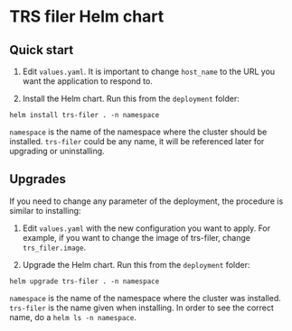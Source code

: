# TRS filer Helm chart

## Quick start

1. Edit `values.yaml`. It is important to change `host_name` to the URL you want the application to respond to.

2. Install the Helm chart. Run this from the `deployment` folder:
```
helm install trs-filer . -n namespace
```
`namespace` is the name of the namespace where the cluster should be installed.
`trs-filer` could be any name, it will be referenced later for upgrading or uninstalling.

## Upgrades

If you need to change any parameter of the deployment, the procedure is similar to installing:

1. Edit `values.yaml` with the new configuration you want to apply. For example, if you want to change the image of trs-filer, change `trs_filer.image`.

2. Upgrade the Helm chart. Run this from the `deployment` folder:
```
helm upgrade trs-filer . -n namespace
```
`namespace` is the name of the namespace where the cluster was installed.
`trs-filer` is the name given when installing. In order to see the correct name, do a `helm ls -n namespace`.

